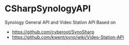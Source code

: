 # CSharpSynologyAPI
Synology General API and Video Station API
Based on
- https://github.com/cyberoot/SynoSharp
- https://github.com/kwent/syno/wiki/Video-Station-API